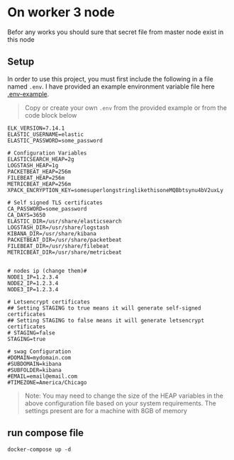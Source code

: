 # On worker 3 node 

Befor any works you should sure that secret file from master node exist in this node

## Setup

In order to use this project, you must first include the following in a file named `.env`. I have provided an example environment variable file here [.env-example](https://github.com/swimlane/elk-tls-docker/blob/master/.env-example).

> Copy or create your own `.env` from the provided example or from the code block below

```text
ELK_VERSION=7.14.1
ELASTIC_USERNAME=elastic
ELASTIC_PASSWORD=some_password

# Configuration Variables
ELASTICSEARCH_HEAP=2g
LOGSTASH_HEAP=1g
PACKETBEAT_HEAP=256m
FILEBEAT_HEAP=256m
METRICBEAT_HEAP=256m
XPACK_ENCRYPTION_KEY=somesuperlongstringlikethisoneMQBbtsynu4bV2uxLy

# Self signed TLS certificates
CA_PASSWORD=some_password
CA_DAYS=3650
ELASTIC_DIR=/usr/share/elasticsearch
LOGSTASH_DIR=/usr/share/logstash
KIBANA_DIR=/usr/share/kibana
PACKETBEAT_DIR=/usr/share/packetbeat
FILEBEAT_DIR=/usr/share/filebeat
METRICBEAT_DIR=/usr/share/metricbeat


# nodes ip (change them)#
NODE1_IP=1.2.3.4
NODE2_IP=1.2.3.4
NODE3_IP=1.2.3.4

# Letsencrypt certificates
## Setting STAGING to true means it will generate self-signed certificates
## Setting STAGING to false means it will generate letsencrypt certificates
# STAGING=false
STAGING=true

# swag Configuration
#DOMAIN=mydomain.com
#SUBDOMAIN=kibana
#SUBFOLDER=kibana
#EMAIL=email@email.com
#TIMEZONE=America/Chicago
```

> Note: You may need to change the size of the HEAP variables in the above configuration file based on your system requirements.  The settings present are for a machine with 8GB of memory


## run compose file 

```
docker-compose up -d
```